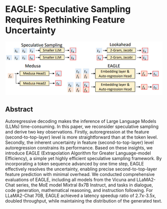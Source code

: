 # EAGLE: Speculative Sampling Requires Rethinking Feature Uncertainty

<p align="center">
<img src="./eagle.jpg" width="600" title="blank">
</p>

## Abstract

Autoregressive decoding makes the inference of Large Language Models (LLMs)
time-consuming. In this paper, we reconsider speculative sampling and derive
two key observations. Firstly, autoregression at the feature
(second-to-top-layer) level is more straightforward than at the token level.
Secondly, the inherent uncertainty in feature (second-to-top-layer) level
autoregression constrains its performance. Based on these insights, we
introduce EAGLE (Extrapolation Algorithm for Greater Language-model
Efficiency), a simple yet highly efficient speculative sampling framework. By
incorporating a token sequence advanced by one time step, EAGLE effectively
resolves the uncertainty, enabling precise second-to-top-layer feature
prediction with minimal overhead. We conducted comprehensive evaluations of
EAGLE, including all models from the Vicuna and LLaMA2-Chat series, the MoE
model Mixtral 8x7B Instruct, and tasks in dialogue, code generation,
mathematical reasoning, and instruction following. For LLaMA2-Chat 70B, EAGLE
achieved a latency speedup ratio of 2.7x-3.5x, doubled throughput, while
maintaining the distribution of the generated text.
